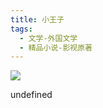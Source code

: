 ```yaml
---
title: 小王子
tags:
  - 文学-外国文学
  - 精品小说-影视原著
---
```


![](https://cdn.weread.qq.com/weread/cover/40/yuewen_216212/s_yuewen_2162121686560140.jpg)

undefined